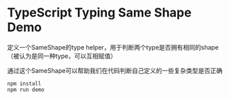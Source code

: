 TypeScript Typing Same Shape Demo
===========================

定义一个SameShape的type helper，用于判断两个type是否拥有相同的shape（被认为是同一种type，可以互相赋值）

通过这个SameShape可以帮助我们在代码判断自己定义的一些复杂类型是否正确

```
npm install
npm run demo
```
